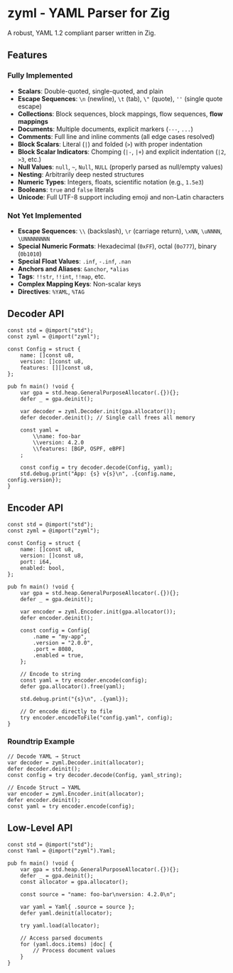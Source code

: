 # zyml - YAML Parser for Zig

A robust, YAML 1.2 compliant parser written in Zig.

## Features

### Fully Implemented
- **Scalars**: Double-quoted, single-quoted, and plain
- **Escape Sequences**: `\n` (newline), `\t` (tab), `\"` (quote), `''` (single quote escape)
- **Collections**: Block sequences, block mappings, flow sequences, **flow mappings**
- **Documents**: Multiple documents, explicit markers (`---`, `...`)
- **Comments**: Full line and inline comments (all edge cases resolved)
- **Block Scalars**: Literal (`|`) and folded (`>`) with proper indentation
- **Block Scalar Indicators**: Chomping (`|-`, `|+`) and explicit indentation (`|2`, `>3`, etc.)
- **Null Values**: `null`, `~`, `Null`, `NULL` (properly parsed as null/empty values)
- **Nesting**: Arbitrarily deep nested structures
- **Numeric Types**: Integers, floats, scientific notation (e.g., `1.5e3`)
- **Booleans**: `true` and `false` literals
- **Unicode**: Full UTF-8 support including emoji and non-Latin characters

### Not Yet Implemented
- **Escape Sequences**: `\\` (backslash), `\r` (carriage return), `\xNN`, `\uNNNN`, `\UNNNNNNNN`
- **Special Numeric Formats**: Hexadecimal (`0xFF`), octal (`0o777`), binary (`0b1010`)
- **Special Float Values**: `.inf`, `-.inf`, `.nan`
- **Anchors and Aliases**: `&anchor`, `*alias`
- **Tags**: `!!str`, `!!int`, `!!map`, etc.
- **Complex Mapping Keys**: Non-scalar keys
- **Directives**: `%YAML`, `%TAG`

## Decoder API

```zig
const std = @import("std");
const zyml = @import("zyml");

const Config = struct {
    name: []const u8,
    version: []const u8,
    features: [][]const u8,
};

pub fn main() !void {
    var gpa = std.heap.GeneralPurposeAllocator(.{}){};
    defer _ = gpa.deinit();

    var decoder = zyml.Decoder.init(gpa.allocator());
    defer decoder.deinit(); // Single call frees all memory

    const yaml =
        \\name: foo-bar
        \\version: 4.2.0
        \\features: [BGP, OSPF, eBPF]
    ;

    const config = try decoder.decode(Config, yaml);
    std.debug.print("App: {s} v{s}\n", .{config.name, config.version});
}
```

## Encoder API

```zig
const std = @import("std");
const zyml = @import("zyml");

const Config = struct {
    name: []const u8,
    version: []const u8,
    port: i64,
    enabled: bool,
};

pub fn main() !void {
    var gpa = std.heap.GeneralPurposeAllocator(.{}){};
    defer _ = gpa.deinit();

    var encoder = zyml.Encoder.init(gpa.allocator());
    defer encoder.deinit();

    const config = Config{
        .name = "my-app",
        .version = "2.0.0",
        .port = 8080,
        .enabled = true,
    };

    // Encode to string
    const yaml = try encoder.encode(config);
    defer gpa.allocator().free(yaml);

    std.debug.print("{s}\n", .{yaml});

    // Or encode directly to file
    try encoder.encodeToFile("config.yaml", config);
}
```

### Roundtrip Example

```zig
// Decode YAML → Struct
var decoder = zyml.Decoder.init(allocator);
defer decoder.deinit();
const config = try decoder.decode(Config, yaml_string);

// Encode Struct → YAML
var encoder = zyml.Encoder.init(allocator);
defer encoder.deinit();
const yaml = try encoder.encode(config);
```

## Low-Level API

```zig
const std = @import("std");
const Yaml = @import("zyml").Yaml;

pub fn main() !void {
    var gpa = std.heap.GeneralPurposeAllocator(.{}){};
    defer _ = gpa.deinit();
    const allocator = gpa.allocator();

    const source = "name: foo-bar\nversion: 4.2.0\n";

    var yaml = Yaml{ .source = source };
    defer yaml.deinit(allocator);

    try yaml.load(allocator);

    // Access parsed documents
    for (yaml.docs.items) |doc| {
        // Process document values
    }
}
```

